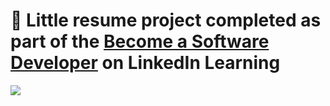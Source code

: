 # :scroll: Little resume project completed as part of the [Become a Software Developer](https://www.linkedin.com/learning/paths/become-a-software-developer?u=2049369) on LinkedIn Learning

<img src=”https://img.shields.io/github/languages/count/eliodmsr/css-curriculum-exercise”>
